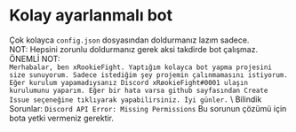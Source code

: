 # Kolay ayarlanmalı bot
Çok kolayca `config.json` dosyasından doldurmanız lazım sadece. \
NOT: Hepsini zorunlu doldurmanız gerek aksi takdirde bot çalışmaz. \
ÖNEMLİ NOT: \
`Merhabalar, ben xRookieFight. Yaptığım kolayca bot yapma projesini size sunuyorum. Sadece istediğim şey projemin çalınmamasını istiyorum. Eğer kurulum yapamadıysanız Discord xRøokieFight#0001 ulaşın kurulumunu yaparım. Eğer bir hata varsa github sayfasından Create Issue seçeneğine tıklıyarak yapabilirsiniz. İyi günler.`
\ Bilindik Sorunlar:
`Discord API Error: Missing Permissions`
Bu sorunun çözümü için bota yetki vermeniz gerektir.
